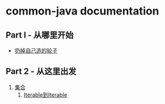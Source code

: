 # common-java documentation

## Part I - 从哪里开始
* [扔掉自己造的轮子](README.md)
 
## Part 2 - 从这里出发
1. [集合](collection/README.md)
    1. [Iterable到Iterable](collection/iterable2iterable.md)

